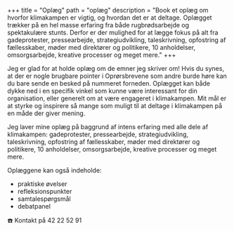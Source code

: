 +++
title = "Oplæg"
path = "oplæg"
description = "Book et oplæg om hvorfor klimakampen er vigtig, og hvordan det er at deltage. Oplægget trækker på en hel masse erfaring fra både rugbrødsarbejde og spektakulære stunts. Derfor er der mulighed for at lægge fokus på alt fra gadeprotester, pressearbejde, strategiudvikling, taleskrivning, opfostring af fællesskaber, møder med direktører og politikere, 10 anholdelser, omsorgsarbejde, kreative processer og meget mere."
+++

Jeg er glad for at holde oplæg om de emner jeg skriver om! Hvis du synes, at der er nogle brugbare pointer i Oprørsbrevene som andre burde høre kan du bare sende en besked på nummeret forneden. Oplægget kan både dykke ned i en specifik vinkel som kunne være interessant for din organisation, eller generelt om at være engageret i klimakampen. Mit mål er at styrke og inspirere så mange som muligt til at deltage i klimakampen på en måde der giver mening.

Jeg laver mine oplæg på baggrund af intens erfaring med alle dele af klimakampen: gadeprotester, pressearbejde, strategiudvikling, taleskrivning, opfostring af fællesskaber, møder med direktører og politikere, 10 anholdelser, omsorgsarbejde, kreative processer og meget mere.

Oplæggene kan også indeholde:
- praktiske øvelser
- refleksionspunkter
- samtalespørgsmål
- debatpanel

☎️ Kontakt på 42 22 52 91 